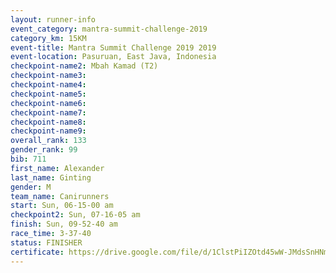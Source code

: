 ```yaml
---
layout: runner-info 
event_category: mantra-summit-challenge-2019 
category_km: 15KM 
event-title: Mantra Summit Challenge 2019 2019 
event-location: Pasuruan, East Java, Indonesia 
checkpoint-name2: Mbah Kamad (T2) 
checkpoint-name3: 
checkpoint-name4: 
checkpoint-name5: 
checkpoint-name6: 
checkpoint-name7: 
checkpoint-name8: 
checkpoint-name9: 
overall_rank: 133
gender_rank: 99
bib: 711
first_name: Alexander
last_name: Ginting
gender: M
team_name: Canirunners
start: Sun, 06-15-00 am
checkpoint2: Sun, 07-16-05 am
finish: Sun, 09-52-40 am
race_time: 3-37-40
status: FINISHER
certificate: https://drive.google.com/file/d/1ClstPiIZOtd45wW-JMdsSnHNmbl7eWNm/view?usp=sharing
---
```

